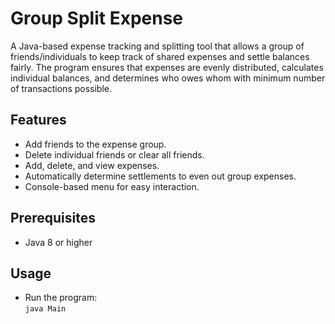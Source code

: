 # Group Split Expense

A Java-based expense tracking and splitting tool that allows a group of friends/individuals to keep track of shared expenses and settle balances fairly. The program ensures that expenses are evenly distributed, calculates individual balances, and determines who owes whom with minimum number of transactions possible.

## Features
- Add friends to the expense group.
- Delete individual friends or clear all friends.
- Add, delete, and view expenses.
- Automatically determine settlements to even out group expenses.
- Console-based menu for easy interaction.

## Prerequisites
- Java 8 or higher

## Usage
- Run the program:  
  ```java Main```
